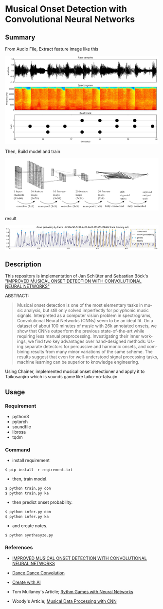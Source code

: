 # Musical Onset Detection with Convolutional Neural Networks 

## Summary
From Audio File, Extract feature image like this

![](./image/onset_detection.jpg)

Then, Build model and train

![](./image/model.png)

result

![](./image/result.jpg)

## Description

This repository is implementation of Jan Schlüter and Sebastian Böck's ["IMPROVED MUSICAL ONSET DETECTION WITH CONVOLUTIONAL NEURAL NETWORKS"](http://www.ofai.at/~jan.schlueter/pubs/2014_icassp.pdf)

ABSTRACT:
>Musical onset detection is one of the most elementary tasks in mu- sic analysis, but still only solved imperfectly for polyphonic music signals. Interpreted as a computer vision problem in spectrograms, Convolutional Neural Networks (CNNs) seem to be an ideal fit. On a dataset of about 100 minutes of music with 26k annotated onsets, we show that CNNs outperform the previous state-of-the-art while requiring less manual preprocessing. Investigating their inner work- ings, we find two key advantages over hand-designed methods: Us- ing separate detectors for percussive and harmonic onsets, and com- bining results from many minor variations of the same scheme. The results suggest that even for well-understood signal processing tasks, machine learning can be superior to knowledge engineering.

Using Chainer, implemented musical onset detectioner and apply it to Taikosanjiro which is sounds game like taiko-no-tatsujin


## Usage

### Requirement

- python3
- pytorch
- soundfile
- librosa
- tqdm


### Command

- install requirement

```
$ pip install -r reqirement.txt
```
- then, train model.

```
$ python train.py don
$ python train.py ka
```

- then predict onset probability.

```
$ python infer.py don
$ python infer.py ka
```

- and create notes.

```
$ python synthesyze.py 
```

### References

- [IMPROVED MUSICAL ONSET DETECTION WITH CONVOLUTIONAL NEURAL NETWORKS](http://www.ofai.at/~jan.schlueter/pubs/2014_icassp.pdf)

- [Dance Dance Convolution](https://arxiv.org/pdf/1703.06891.pdf)

- [Create with AI](http://createwith.ai/paper/20170327/393)

- Tom Mullaney's Article; [Rythm Games with Neural Networks](http://tommymullaney.com/projects/rhythm-games-neural-networks)

- Woody's Article; [Musical Data Processing with CNN](https://qiita.com/woodyOutOfABase/items/01cc43fafe767d3edf62)

